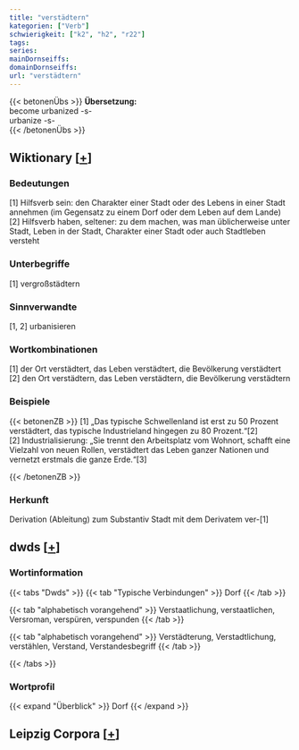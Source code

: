 ```yaml
---
title: "verstädtern"
kategorien: ["Verb"]
schwierigkeit: ["k2", "h2", "r22"]
tags:
series:
mainDornseiffs:
domainDornseiffs:
url: "verstädtern"
---
```


{{< betonenÜbs >}}
**Übersetzung:**  
become urbanized -s-  
urbanize -s-  
{{< /betonenÜbs >}}

## Wiktionary [[+](https://de.wiktionary.org/wiki/verstädtern)]

### Bedeutungen
[1] Hilfsverb sein: den Charakter einer Stadt oder des Lebens in einer Stadt annehmen (im Gegensatz zu einem Dorf oder dem Leben auf dem Lande)  
[2] Hilfsverb haben, seltener: zu dem machen, was man üblicherweise unter Stadt, Leben in der Stadt, Charakter einer Stadt oder auch Stadtleben versteht  

### Unterbegriffe
[1] vergroßstädtern  

### Sinnverwandte
[1, 2] urbanisieren  

### Wortkombinationen
[1] der Ort verstädtert, das Leben verstädtert, die Bevölkerung verstädtert  
[2] den Ort verstädtern, das Leben verstädtern, die Bevölkerung verstädtern  

### Beispiele
{{< betonenZB >}}
[1] „Das typische Schwellenland ist erst zu 50 Prozent verstädtert, das typische Industrieland hingegen zu 80 Prozent.“[2]  
[2] Industrialisierung: „Sie trennt den Arbeitsplatz vom Wohnort, schafft eine Vielzahl von neuen Rollen, verstädtert das Leben ganzer Nationen und vernetzt erstmals die ganze Erde.“[3]  

{{< /betonenZB >}}
### Herkunft
Derivation (Ableitung) zum Substantiv Stadt mit dem Derivatem ver-[1]  



## dwds [[+](https://www.dwds.de/wb/verstädtern)]

### Wortinformation
{{< tabs "Dwds" >}}
{{< tab "Typische Verbindungen" >}}
Dorf
{{< /tab >}}

{{< tab "alphabetisch vorangehend" >}}
Verstaatlichung, verstaatlichen, Versroman, verspüren, verspunden
{{< /tab >}}

{{< tab "alphabetisch vorangehend" >}}
Verstädterung, Verstadtlichung, verstählen, Verstand, Verstandesbegriff
{{< /tab >}}

{{< /tabs >}}

### Wortprofil
{{< expand "Überblick" >}} Dorf {{< /expand >}}

## Leipzig Corpora [[+](https://corpora.uni-leipzig.de/en/res?word=verstädtern&corpusId=deu_newscrawl-public_2018)]

